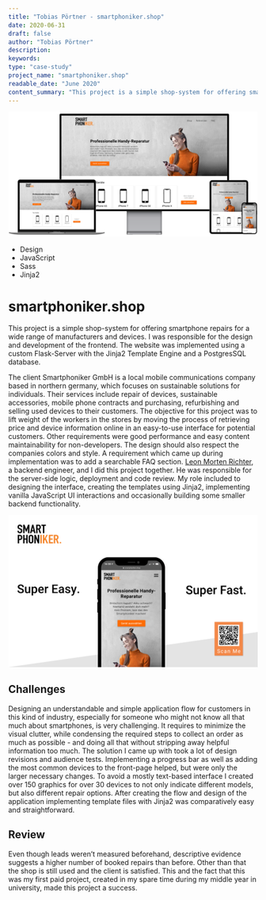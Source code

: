 ```yaml
---
title: "Tobias Pörtner - smartphoniker.shop"
date: 2020-06-31
draft: false
author: "Tobias Pörtner"
description: 
keywords:
type: "case-study"
project_name: "smartphoniker.shop"
readable_date: "June 2020"
content_summary: "This project is a simple shop-system for offering smartphone repairs for a wide range of manufacturers and devices. I was responsible for the design and development of the frontend. The website was implemented using a custom Flask-Server with the Jinja2 Template Engine and a PostgresSQL database."
---
```


<img src="images/smartphoniker-shop_preview_image.png" class="case-study__img--hero" alt="Preview of smartphoniker.shop on different devices">

- Design
- JavaScript
- Sass
- Jinja2

# smartphoniker.shop

<p class="case-study__summary">This project is a simple shop-system for offering smartphone repairs for a wide range of manufacturers and devices. I was responsible for the design and development of the frontend. The website was implemented using a custom Flask-Server with the Jinja2 Template Engine and a PostgresSQL database.</p>

The client Smartphoniker GmbH is a local mobile communications company based in northern germany, which focuses on sustainable solutions for individuals. Their services include repair of devices, sustainable accessories, mobile phone contracts and purchasing, refurbishing and selling used devices to their customers.
The objective for this project was to lift weight of the workers in the stores by moving the process of retrieving price and device information online in an easy-to-use interface for potential customers. Other requirements were good performance and easy content maintainability for non-developers. The design should also respect the companies colors and style. A requirement which came up during implementation was to add a searchable FAQ section.
<a class="case-study__link" href="https://leonmortenrichter.de">Leon Morten Richter</a>, a backend engineer, and I did this project together. He was responsible for the server-side logic, deployment and code review. My role included to designing the interface, creating the templates using Jinja2, implementing vanilla JavaScript UI interactions and occasionally building some smaller backend functionality.

<img src="images/smartphoniker-shop_banner.png" class="case-study__img--full" alt="Banner showing landing page on mobile device">

## Challenges

Designing an understandable and simple application flow for customers in this kind of industry, especially for someone who might not know all that much about smartphones, is very challenging. It requires to minimize the visual clutter, while condensing the required steps to collect an order as much as possible - and doing all that without stripping away helpful information too much. The solution I came up with took a lot of design revisions and audience tests. Implementing a progress bar as well as adding the most common devices to the front-page helped, but were only the larger necessary changes. To avoid a mostly text-based interface I created over 150 graphics for over 30 devices to not only indicate different models, but also different repair options. After creating the flow and design of the application implementing template files with Jinja2 was comparatively easy and straightforward.

## Review

Even though leads weren’t measured beforehand, descriptive evidence suggests a higher number of booked repairs than before. Other than that the shop is still used and the client is satisfied. This and the fact that this was my first paid project, created in my spare time during my middle year in university, made this project a success.
